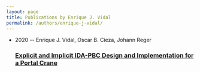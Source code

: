 ```yaml
---
layout: page
title: Publications by Enrique J. Vidal
permalink: /authors/enrique-j-vidal/
---
```


<ul class="post-list">
<li><span class='post-meta'>2020 -- Enrique J. Vidal, Oscar B. Cieza, Johann Reger</span><h3><a class='post-link' href='../../explicit-and-implicit-ida-pbc-design-and-implementation-for-a-portal-crane'>Explicit and Implicit IDA-PBC Design and Implementation for a Portal Crane</a></h3></li>

</ul>

